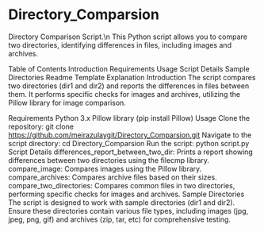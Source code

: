 # Directory_Comparsion

Directory Comparison Script.\n
This Python script allows you to compare two directories, identifying differences in files, including images and archives.

Table of Contents
Introduction
Requirements
Usage
Script Details
Sample Directories
Readme Template Explanation
Introduction
The script compares two directories (dir1 and dir2) and reports the differences in files between them. It performs specific checks for images and archives, utilizing the Pillow library for image comparison.

Requirements
Python 3.x
Pillow library (pip install Pillow)
Usage
Clone the repository: git clone https://github.com/meirazulaygit/Directory_Comparsion.git
Navigate to the script directory: cd Directory_Comparsion
Run the script: python script.py
Script Details
differences_report_between_two_dir: Prints a report showing differences between two directories using the filecmp library.
compare_image: Compares images using the Pillow library.
compare_archives: Compares archive files based on their sizes.
compare_two_directories: Compares common files in two directories, performing specific checks for images and archives.
Sample Directories
The script is designed to work with sample directories (dir1 and dir2). Ensure these directories contain various file types, including images (jpg, jpeg, png, gif) and archives (zip, tar, etc) for comprehensive testing.
